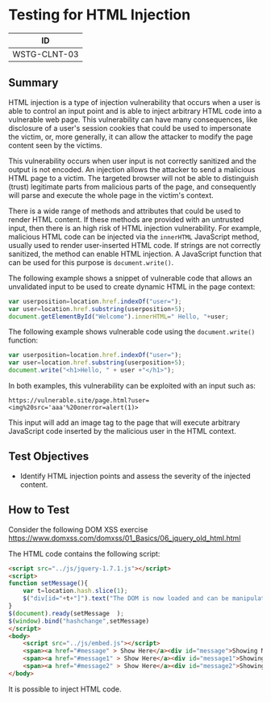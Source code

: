 # Testing for HTML Injection

|ID          |
|------------|
|WSTG-CLNT-03|

## Summary

HTML injection is a type of injection vulnerability that occurs when a user is able to control an input point and is able to inject arbitrary HTML code into a vulnerable web page. This vulnerability can have many consequences, like disclosure of a user's session cookies that could be used to impersonate the victim, or, more generally, it can allow the attacker to modify the page content seen by the victims.

This vulnerability occurs when user input is not correctly sanitized and the output is not encoded. An injection allows the attacker to send a malicious HTML page to a victim. The targeted browser will not be able to distinguish (trust) legitimate parts from malicious parts of the page, and consequently will parse and execute the whole page in the victim's context.

There is a wide range of methods and attributes that could be used to render HTML content. If these methods are provided with an untrusted input, then there is an high risk of HTML injection vulnerability. For example, malicious HTML code can be injected via the `innerHTML` JavaScript method, usually used to render user-inserted HTML code. If strings are not correctly sanitized, the method can enable HTML injection. A JavaScript function that can be used for this purpose is `document.write()`.

The following example shows a snippet of vulnerable code that allows an unvalidated input to be used to create dynamic HTML in the page context:

```js
var userposition=location.href.indexOf("user=");
var user=location.href.substring(userposition+5);
document.getElementById("Welcome").innerHTML=" Hello, "+user;
```

The following example shows vulnerable code using the `document.write()` function:

```js
var userposition=location.href.indexOf("user=");
var user=location.href.substring(userposition+5);
document.write("<h1>Hello, " + user +"</h1>");
```

In both examples, this vulnerability can be exploited with an input such as:

```text
https://vulnerable.site/page.html?user=<img%20src='aaa'%20onerror=alert(1)>
```

This input will add an image tag to the page that will execute arbitrary JavaScript code inserted by the malicious user in the HTML context.

## Test Objectives

- Identify HTML injection points and assess the severity of the injected content.

## How to Test

Consider the following DOM XSS exercise <https://www.domxss.com/domxss/01_Basics/06_jquery_old_html.html>

The HTML code contains the following script:

```html
<script src="../js/jquery-1.7.1.js"></script>
<script>
function setMessage(){
    var t=location.hash.slice(1);
    $("div[id="+t+"]").text("The DOM is now loaded and can be manipulated.");
}
$(document).ready(setMessage  );
$(window).bind("hashchange",setMessage)
</script>
<body>
    <script src="../js/embed.js"></script>
    <span><a href="#message" > Show Here</a><div id="message">Showing Message1</div></span>
    <span><a href="#message1" > Show Here</a><div id="message1">Showing Message2</div>
    <span><a href="#message2" > Show Here</a><div id="message2">Showing Message3</div>
</body>
```

It is possible to inject HTML code.
